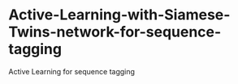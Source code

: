 # Active-Learning-with-Siamese-Twins-network-for-sequence-tagging
Active Learning for sequence tagging

